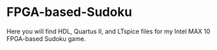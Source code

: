 # FPGA-based-Sudoku
Here you will find HDL, Quartus II, and LTspice files for my Intel MAX 10 FPGA-based Sudoku game. 
